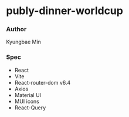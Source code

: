 # publy-dinner-worldcup

### Author

Kyungbae Min

### Spec

-   React
-   Vite
-   React-router-dom v6.4
-   Axios
-   Material UI
-   MUI icons
-   React-Query
